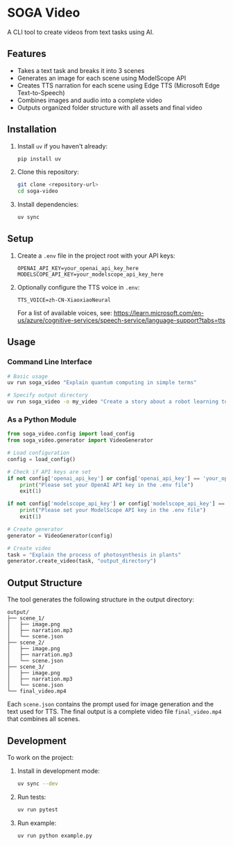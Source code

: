 # SOGA Video

A CLI tool to create videos from text tasks using AI.

## Features

- Takes a text task and breaks it into 3 scenes
- Generates an image for each scene using ModelScope API
- Creates TTS narration for each scene using Edge TTS (Microsoft Edge Text-to-Speech)
- Combines images and audio into a complete video
- Outputs organized folder structure with all assets and final video

## Installation

1. Install `uv` if you haven't already:
   ```bash
   pip install uv
   ```

2. Clone this repository:
   ```bash
   git clone <repository-url>
   cd soga-video
   ```

3. Install dependencies:
   ```bash
   uv sync
   ```

## Setup

1. Create a `.env` file in the project root with your API keys:
   ```env
   OPENAI_API_KEY=your_openai_api_key_here
   MODELSCOPE_API_KEY=your_modelscope_api_key_here
   ```

2. Optionally configure the TTS voice in `.env`:
   ```env
   TTS_VOICE=zh-CN-XiaoxiaoNeural
   ```
   
   For a list of available voices, see: https://learn.microsoft.com/en-us/azure/cognitive-services/speech-service/language-support?tabs=tts

## Usage

### Command Line Interface

```bash
# Basic usage
uv run soga_video "Explain quantum computing in simple terms"

# Specify output directory
uv run soga_video -o my_video "Create a story about a robot learning to paint"
```

### As a Python Module

```python
from soga_video.config import load_config
from soga_video.generator import VideoGenerator

# Load configuration
config = load_config()

# Check if API keys are set
if not config['openai_api_key'] or config['openai_api_key'] == 'your_openai_api_key_here':
    print("Please set your OpenAI API key in the .env file")
    exit(1)

if not config['modelscope_api_key'] or config['modelscope_api_key'] == 'your_modelscope_api_key_here':
    print("Please set your ModelScope API key in the .env file")
    exit(1)

# Create generator
generator = VideoGenerator(config)

# Create video
task = "Explain the process of photosynthesis in plants"
generator.create_video(task, "output_directory")
```

## Output Structure

The tool generates the following structure in the output directory:

```
output/
├── scene_1/
│   ├── image.png
│   ├── narration.mp3
│   └── scene.json
├── scene_2/
│   ├── image.png
│   ├── narration.mp3
│   └── scene.json
├── scene_3/
│   ├── image.png
│   ├── narration.mp3
│   └── scene.json
└── final_video.mp4
```

Each `scene.json` contains the prompt used for image generation and the text used for TTS. 
The final output is a complete video file `final_video.mp4` that combines all scenes.

## Development

To work on the project:

1. Install in development mode:
   ```bash
   uv sync --dev
   ```

2. Run tests:
   ```bash
   uv run pytest
   ```

3. Run example:
   ```bash
   uv run python example.py
   ```